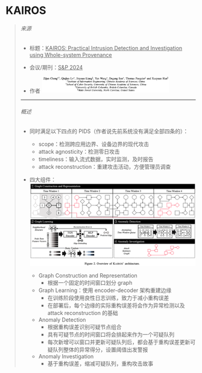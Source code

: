 # KAIROS

> ###### 来源
>
> - 标题：<u>KAIROS: Practical Intrusion Detection and Investigation using Whole-system Provenance</u>
>
> - 会议/期刊：<u>S&P 2024</u>
>
> - 作者
>     <left><img src="all_Attachments/image-20231030170653728.png" alt="image-20231030170653728" style="zoom:33%;" />
>
> ---
>
> ###### 概述
>
> - 同时满足以下四点的 PIDS（作者说先前系统没有满足全部四条的）：
>
>     - scope：检测跨应用边界、设备边界的现代攻击
>     - attack agnosticity：检测零日攻击
>     - timeliness：输入流式数据，实时监测，及时报告
>     - attack reconstruction：重建攻击活动，方便管理员调查
>
> - 四大组件：
>     <left><img src="all_Attachments/image-20231030181523704.png" alt="image-20231030181523704" style="zoom:50%;" />
>
>     - Graph Construction and Representation
>         - 根据一个固定的时间窗口划分 graph
>     - Graph Learning：使用 encoder-decoder 架构重建边缘
>         - 在训练阶段使用良性日志训练，致力于减小重构误差
>         - 在部署后，每个边缘的实际重构误差将会作为异常检测以及 attack reconstruction 的基础
>     - Anomaly Detection
>         - 根据重构误差识别可疑节点组合
>         - 具有可疑节点的时间窗口将会排起来作为一个可疑队列
>         - 每次新增可以窗口并更新可疑队列后，都会基于重构误差更新可疑队列整体的异常得分，设置阈值出发警报
>     - Anomaly Investigation
>         - 基于重构误差，缩减可疑队列，重构攻击故事